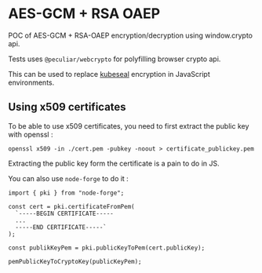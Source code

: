 # AES-GCM + RSA OAEP

POC of AES-GCM + RSA-OAEP encryption/decryption using window.crypto api.

Tests uses `@peculiar/webcrypto` for polyfilling browser crypto api.

This can be used to replace [kubeseal](https://github.com/bitnami-labs/sealed-secrets) encryption in JavaScript environments.

## Using x509 certificates

To be able to use x509 certificates, you need to first extract the public key with 
openssl :

```shell script
openssl x509 -in ./cert.pem -pubkey -noout > certificate_publickey.pem
```

Extracting the public key form the certificate is a pain to do in JS.

You can also use `node-forge` to do it : 
```
import { pki } from "node-forge";

const cert = pki.certificateFromPem(
  `-----BEGIN CERTIFICATE-----
  ...
  -----END CERTIFICATE-----`
);

const publikKeyPem = pki.publicKeyToPem(cert.publicKey);

pemPublicKeyToCryptoKey(publicKeyPem);
```
